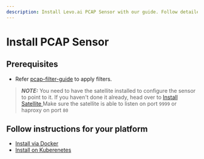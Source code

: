 ```yaml
---
description: Install Levo.ai PCAP Sensor with our guide. Follow detailed instructions for setting up and configuring traffic capture sensors across multiple platforms.
---
```


# Install PCAP Sensor

## Prerequisites
- Refer [pcap-filter-guide](https://www.tcpdump.org/manpages/pcap-filter.7.html) to apply filters.

> **_NOTE:_**  You need to have the satellite installed to configure the sensor to point to it. If you haven't done it already, head over to [Install Satellite ](/install-satellite)
Make sure the satellite is able to listen on port `9999` or haproxy on port `80`

## Follow instructions for your platform

 - [Install via Docker](/install-traffic-capture-sensors/pcap-sensor/sensor-docker)
 - [Install on Kuberenetes](/install-traffic-capture-sensors/pcap-sensor/sensor-kubernetes)



